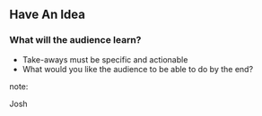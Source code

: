 ## Have An Idea

### What will the audience learn?

* Take-aways must be specific and actionable
* What would you like the audience to be able to do by the end?

note:

Josh
